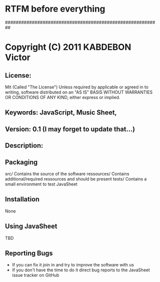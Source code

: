 # RTFM before everything
##########################################################
# Copyright (C) 2011 KABDEBON Victor
## License: 
Mit (Called "The License")
Unless required by applicable or agreed in to writing, software distributed on an "AS IS" BASIS WITHOUT WARRANTIES OR CONDITIONS OF ANY KIND, either express or implied.
## Keywords: JavaScript, Music Sheet,
## Version: 0.1 (I may forget to update that...)

## Description:


## Packaging

src/ Contains the source of the software
ressources/ Contains additional/required ressources and should be present
tests/ Contains a small environment to test JavaSheet

## Installation

None

## Using JavaSheet

TBD

## Reporting Bugs

- If you can fix it join in and try to improve the software with us
- If you don't have the time to do it direct bug reports to the JavaSheet issue tracker on GitHub
